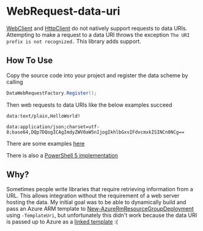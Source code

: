 # WebRequest-data-uri
[WebClient](https://msdn.microsoft.com/en-us/library/system.net.webclient.aspx) and [HttpClient](https://msdn.microsoft.com/en-us/library/system.net.http.httpclient.aspx) do not natively support requests to data URIs.  Attempting to make a request to a data URI throws the exception `The URI prefix is not recognized.`  This library adds support.

## How To Use
Copy the source code into your project and register the data scheme by calling
```cs
DataWebRequestFactory.Register();
```

Then web requests to data URIs like the below examples succeed
```
data:text/plain,HelloWorld!
```

```
data:application/json;charset=utf-8;base64,DQp7DQogICAgImdyZWV0aW5nIjogIkhlbGxvIFdvcmxkISINCn0NCg==
```

There are some examples [here](DataUri.Tests/WebClientTests.cs)

There is also a [PowerShell 5 implementation](DataUriSupport.ps1)

## Why?
Sometimes people write libraries that require retrieving information from a URL. This allows integration without the requirement of a web server hosting the data.  My initial goal was to be able to dynamically build and pass an Azure ARM template to [New-AzureRmResourceGroupDeployment](https://msdn.microsoft.com/en-us/library/mt679003.aspx) using `-TemplateUri`, but unfortunately this didn't work because the data URI is passed up to Azure as a [linked template](https://azure.microsoft.com/en-us/documentation/articles/resource-group-linked-templates/) :(
